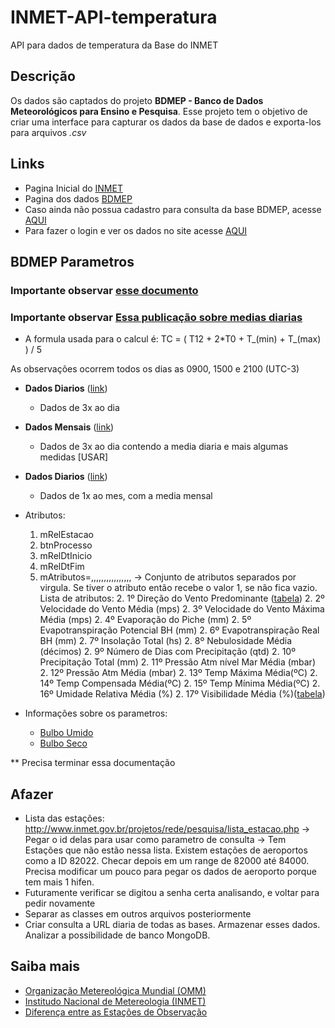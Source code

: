 # INMET-API-temperatura
API para dados de temperatura da Base do INMET


## Descrição
Os dados são captados do projeto **BDMEP - Banco de Dados Meteorológicos para Ensino e Pesquisa**. 
Esse projeto tem o objetivo de criar uma interface para capturar os dados da base de dados e exporta-los para arquivos _.csv_


## Links

* Pagina Inicial do [INMET](http://www.inmet.gov.br/)
* Pagina dos dados [BDMEP](http://www.inmet.gov.br/portal/index.php?r=bdmep/bdmep)
* Caso ainda não possua cadastro para consulta da base BDMEP, acesse [AQUI](http://www.inmet.gov.br/projetos/rede/pesquisa/cad_senha.php)
* Para fazer o login e ver os dados no site acesse [AQUI](http://www.inmet.gov.br/projetos/rede/pesquisa/inicio.php)


## BDMEP Parametros

### Importante observar [esse documento](http://www.inmet.gov.br/webcdp/climatologia/normais/imagens/normais/textos/metodologia.pdf)

### Importante observar [Essa publicação sobre medias diarias](http://www.cbmet.com/cbm-files/13-9060ba328e42e419c5472c95d37020ec.pdf)
* A formula usada para o calcul é: TC = ( T12 + 2*T0 + T_(min) + T_(max) ) / 5

As observações ocorrem todos os dias as 0900, 1500 e 2100 (UTC-3)


* **Dados Diarios** ([link](http://www.inmet.gov.br/projetos/rede/pesquisa/mapas_c_horario.php))
    * Dados de 3x ao dia
* **Dados Mensais** ([link](http://www.inmet.gov.br/projetos/rede/pesquisa/form_mapas_mensal.php))
    * Dados de 3x ao dia contendo a media diaria e mais algumas medidas [USAR]
* **Dados Diarios** ([link](http://www.inmet.gov.br/projetos/rede/pesquisa/form_mapas_c_diario.php))
    * Dados de 1x ao mes, com a media mensal
* Atributos:
    1. mRelEstacao
    1. btnProcesso
    1. mRelDtInicio
    1. mRelDtFim
    1. mAtributos=,,,,,,,,,,,,,,,, -> Conjunto de atributos separados por virgula. Se tiver o atributo então recebe o valor 1, se não fica vazio. Lista de atributos:
        2. 1º Direção do Vento Predominante ([tabela](http://www.inmet.gov.br/projetos/rede/pesquisa/tabela_de_codigos.html))
        2. 2º Velocidade do Vento Média (mps)
        2. 3º Velocidade do Vento Máxima Média (mps)
        2. 4º Evaporação do Piche (mm)
        2. 5º Evapotranspiração Potencial BH (mm)
        2. 6º Evapotranspiração Real BH (mm)
        2. 7º Insolação Total (hs)
        2. 8º Nebulosidade Média (décimos)
        2. 9º Número de Dias com Precipitação (qtd)
        2. 10º Precipitação Total (mm)
        2. 11º Pressão Atm nível Mar Média (mbar)
        2. 12º Pressão Atm Média (mbar)
        2. 13º Temp Máxima Média(ºC)
        2. 14º Temp Compensada Média(ºC)
        2. 15º Temp Mínima Média(ºC)
        2. 16º Umidade Relativa Média (%)
        2. 17º Visibilidade Média (%)([tabela](http://www.inmet.gov.br/projetos/rede/pesquisa/tabela_visibilidade.html))

* Informações sobre os parametros:
    * [Bulbo Umido](https://pt.wikipedia.org/wiki/Temperatura_de_bulbo_%C3%BAmido)
    * [Bulbo Seco](https://es.wikipedia.org/wiki/Temperatura_de_bulbo_seco)

** Precisa terminar essa documentação


## Afazer
* Lista das estações: http://www.inmet.gov.br/projetos/rede/pesquisa/lista_estacao.php -> Pegar o id delas para usar como parametro de consulta -> Tem Estações que não estão nessa lista. Existem estações de aeroportos como a ID 82022. Checar depois em um range de 82000 até 84000. Precisa modificar um pouco para pegar os dados de aeroporto porque tem mais 1 hifen.
* Futuramente verificar se digitou a senha certa analisando, e voltar para pedir novamente
* Separar as classes em outros arquivos posteriormente
* Criar consulta a URL diaria de todas as bases. Armazenar esses dados. Analizar a possibilidade de banco MongoDB.


## Saiba mais

* [Organização Metereológica Mundial (OMM)](https://pt.wikipedia.org/wiki/Organiza%C3%A7%C3%A3o_Meteorol%C3%B3gica_Mundial)
* [Institudo Nacional de Metereologia (INMET)](https://pt.wikipedia.org/wiki/Instituto_Nacional_de_Meteorologia)
* [Diferença entre as Estações de Observação](http://www.inmet.gov.br/html/rede_obs/rede_obs.html)